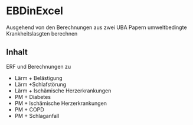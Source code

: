 # EBDinExcel
 Ausgehend von den Berechnungen aus zwei UBA Papern umweltbedingte Krankheitslasgten berechnen
## Inhalt
ERF und Berechnungen zu
- Lärm + Belästigung
- Lärm +Schlafstörung 
- Lärm + Ischämische Herzerkrankungen
- PM + Diabetes
- PM + Ischämische Herzerkrankungen
- PM + COPD
- PM + Schlaganfall
